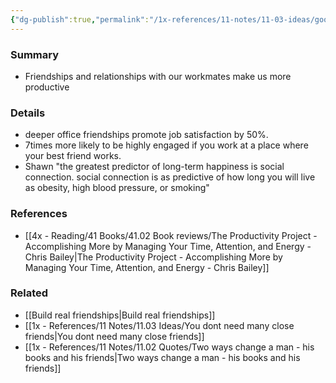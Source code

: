 ```yaml
---
{"dg-publish":true,"permalink":"/1x-references/11-notes/11-03-ideas/good-relationships-make-us-more-productivity/","title":"Good relationships make us more productivity","created":"2023-10-29T23:42:58.000+03:00","updated":"2024-02-14T20:18:31.478+03:00"}
---
```



### Summary
- Friendships and relationships with our workmates make us more productive

### Details
- deeper office friendships promote job satisfaction by 50%.
- 7times more likely to be highly engaged if you work at a place where your best friend works.
- Shawn "the greatest predictor of long-term happiness is social connection. social connection is as predictive of how long you will live as obesity, high blood pressure, or smoking"

### References
- [[4x - Reading/41 Books/41.02 Book reviews/The Productivity Project - Accomplishing More by Managing Your Time, Attention, and Energy - Chris Bailey\|The Productivity Project - Accomplishing More by Managing Your Time, Attention, and Energy - Chris Bailey]]
### Related
- [[Build real friendships\|Build real friendships]]
- [[1x - References/11 Notes/11.03 Ideas/You dont need many close friends\|You dont need many close friends]]
- [[1x - References/11 Notes/11.02 Quotes/Two ways change a man - his books and his friends\|Two ways change a man - his books and his friends]]